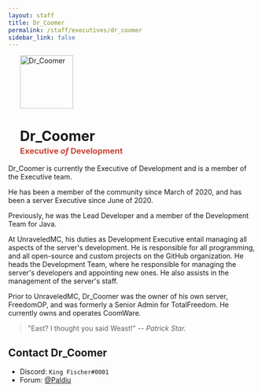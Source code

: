 ```yaml
---
layout: staff
title: Dr_Coomer
permalink: /staff/executives/dr_coomer
sidebar_link: false
---
```


<ul>
<img class="Staff-feature" src="https://crafatar.com/renders/body/a05dca8cafc8493e8e767f5e2371b59c?&amp;overlay" alt="Dr_Coomer" width="108">

<h1>Dr_Coomer</h1>
<h3 style="margin-top: -1rem;"><span style="color: #cb4335">Executive <i>of</i> Development</span></h3>
</ul>
Dr_Coomer is currently the Executive of Development and is a member of the Executive team. 

He has been a member of the community since March of 2020, and has been a server Executive since June of 2020. 

Previously, he was the Lead Developer and a member of the Development Team for Java. 

At UnraveledMC, his duties as Development Executive entail managing all aspects of the server's development. He is responsible for all programming, and all open-source and custom projects on the GitHub organization. He heads the Development Team, where he responsible for managing the server's developers and appointing new ones. He also assists in the management of the server's staff. 

Prior to UnraveledMC, Dr_Coomer was the owner of his own server, FreedomOP, and was formerly a Senior Admin for TotalFreedom. He currently owns and operates CoomWare.

> "East? I thought you said Weast!" *-- Patrick Star.*

## Contact Dr_Coomer
* Discord: `King Fischer#0001`
* Forum: <a href="https://forum.unraveledmc.com/u/paldiu" target="_blank">@Paldiu</a>
